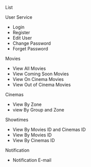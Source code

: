 List

User Service
- Login
- Register
- Edit User
- Change Password
- Forget Password

Movies

- View All Movies
- View Coming Soon Movies
- View On Cinema Movies
- View Out of Cinema Movies


Cinemas 
- View By Zone
- view By Group and Zone

Showtimes 

- View By Movies ID and Cinemas ID
- View By Movies ID
- View By Cinemas ID


Notification
- Notification E-mail
